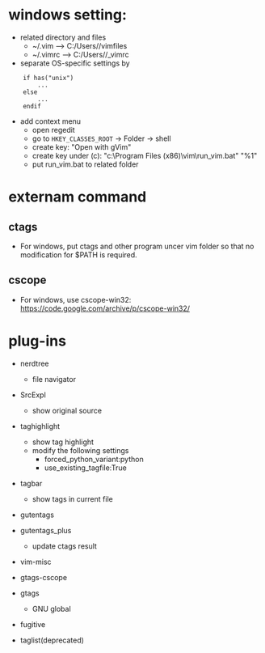 # windows setting:
* related directory and files
    * ~/.vim --> C:/Users/<user name>/vimfiles
    * ~/.vimrc --> C:/Users/<user name>/_vimrc
* separate OS-specific settings by
```    
    if has("unix")
        ...
    else
        ...
    endif
```   
* add context menu
    * open regedit
    * go to `HKEY_CLASSES_ROOT` -> Folder -> shell
    * create key: "Open with gVim"
    * create key under (c): "c:\Program Files (x86)\vim\run_vim.bat" "%1"
    * put run_vim.bat to related folder

# externam command

## ctags
* For windows, put ctags and other program uncer vim folder so that no modification for $PATH is required.
## cscope
* For windows, use cscope-win32: https://code.google.com/archive/p/cscope-win32/

# plug-ins

* nerdtree
    - file navigator
* SrcExpl
    - show original source
* taghighlight
    - show tag highlight
    - modify the following settings
        - forced_python_variant:python
        - use_existing_tagfile:True
* tagbar
    - show tags in current file
* gutentags
* gutentags_plus
    - update ctags result
* vim-misc

* gtags-cscope
* gtags
    - GNU global

* fugitive

* taglist(deprecated)
